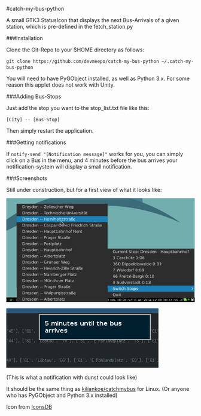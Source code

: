 #catch-my-bus-python

A small GTK3 StatusIcon that displays the next Bus-Arrivals of a given station, which is pre-defined
in the fetch_station.py


###Installation

Clone the Git-Repo to your $HOME directory as follows:

```
git clone https://github.com/devmeepo/catch-my-bus-python ~/.catch-my-bus-python
```

You will need to have PyGObject installed, as well as Python 3.x.
For some reason this applet does not work with Unity. 

###Adding Bus-Stops

Just add the stop you want to the stop_list.txt file like this:

```
[City] -- [Bus-Stop]
```

Then simply restart the application.

###Getting notifications

If ```notify-send "[Notification message]"``` works for you, you can simply click
on a Bus in the menu, and 4 minutes before the bus arrives your notification-system
will display a small notification.

###Screenshots

Still under construction, but for a first view of what it looks like:

![screenshot](./screenshot.png)

![screenshot2](./screenshot_notification.png)

(This is what a notification with dunst could look like)

It should be the same thing as [kiliankoe/catchmybus](https://github.com/kiliankoe/catchmybus) for Linux.
(Or anyone who has PyGObject and Python 3.x installed)


Icon from [IconsDB](http://www.iconsdb.com/white-icons/train-icon.html)
